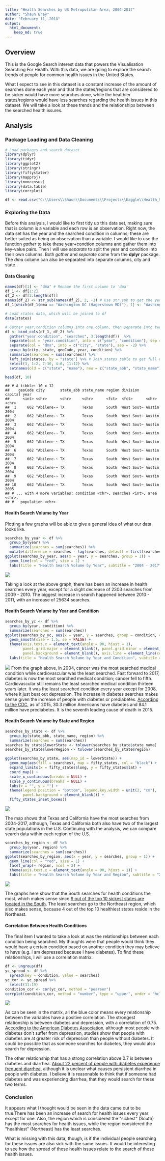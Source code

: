 ```yaml
---
title: "Health Searches by US Metropolitan Area, 2004-2017"
author: "Shaun Bray"
date: "February 11, 2018"
output: 
  html_document:
    keep_md: true
---
```




## Overview
This is the Google Search interest data that powers the Visualisation Searching For Health.
With this data, we are going to explore the search trends of people for common health issues in the United States. 

What I expect to see in this dataset is a constant increase of the amount of searches done each year and that the states/regions that are considered to be sicker would have more searches done, while the healthier states/regions would have less searches regarding the health issues in this dataset. We will take a look at these trends and the relationships between the searched health issures.


## Analysis

### Package Loading and Data Cleaning

```r
# Load packages and search dataset
library(dplyr)
library(tidyr)
library(ggplot2)
library(stringr)
library(fiftystater)
library(mapproj)
library(noncensus)
library(data.table)
library(corrplot)

df <- read.csv("C:\\Users\\Shaun\\Documents\\Projects\\Kaggle\\Health_Search_Data\\RegionalInterestByConditionOverTime.csv", stringsAsFactors = FALSE)
```
### Exploring the Data

Before this analysis, I would like to first tidy up this data set, making sure that is column is a variable and each row is an observation. Right now, the data set has the year and the searched condition in columns; these are better suited as being an observation than a variable. I would like to use the function *gather* to take these year+condtion columns and gather them into key-value pairs. Then I will use *separate* to split the year and condition into their own columns. Both *gather* and *separate* come from the **dplyr** package. The *dma* column can also be separated into separate columns, city and state.

#### Data Cleaning

```r
names(df)[1] <- "dma" # Rename the first column to 'dma'
df_1 <- df[1:2]
df_2 <- df[3:length(df)]
names(df_2) <- str_sub(names(df_2), 2, -1) # Use str_sub to get the year.condition values
df_1[which(df_1$dma == "Washington DC (Hagerstown MD)"), 1] <- "Washington DC (Hagerstown) MD" # Change Washington DC so state abbreviation is outside of the parenthesis

# Load states data, which will be joined to df
data(states)

# Gather year.condition columns into one column, then separate into two columns
df <- bind_cols(df_1, df_2) %>%
  gather("year.condition", "searches", 3:length(df))  %>%
  separate(col = "year.condition", into = c("year", "condition"), sep = "\\.") %>%
  separate(col = "dma", into = c("city", "state"), sep = -2) %>%
  group_by(city, state, geoCode, year, condition) %>%
  summarize(searches = sum(searches)) %>%
  left_join(states, by = "state") %>% # Join states table to get full names and population
  select(3, 1:2, 7:10, 4:6, 11:12) %>%
  setnames(old = c("state", "name"), new = c("state_abb", "state_name"))
```


```r
head(df, 10)
```

```
## # A tibble: 10 x 12
##    geoCode city       state_abb state_name region division   capital year 
##      <int> <chr>      <chr>     <chr>      <fct>  <fct>      <chr>   <chr>
##  1     662 "Abilene-~ TX        Texas      South  West Sout~ Austin  2004 
##  2     662 "Abilene-~ TX        Texas      South  West Sout~ Austin  2004 
##  3     662 "Abilene-~ TX        Texas      South  West Sout~ Austin  2004 
##  4     662 "Abilene-~ TX        Texas      South  West Sout~ Austin  2004 
##  5     662 "Abilene-~ TX        Texas      South  West Sout~ Austin  2004 
##  6     662 "Abilene-~ TX        Texas      South  West Sout~ Austin  2004 
##  7     662 "Abilene-~ TX        Texas      South  West Sout~ Austin  2004 
##  8     662 "Abilene-~ TX        Texas      South  West Sout~ Austin  2004 
##  9     662 "Abilene-~ TX        Texas      South  West Sout~ Austin  2004 
## 10     662 "Abilene-~ TX        Texas      South  West Sout~ Austin  2005 
## # ... with 4 more variables: condition <chr>, searches <int>, area <chr>,
## #   population <chr>
```

#### Health Search Volume by Year

Plotting a few graphs will be able to give a general idea of what our data looks like.


```r
searches_by_year <- df %>% 
  group_by(year) %>%
  summarize(searches = sum(searches)) %>%
  mutate(difference = searches - lag(searches, default = first(searches)))
ggplot(searches_by_year, aes(x = year, y = searches, group = 1)) +
  geom_line(col = "red", size = 1) +
  labs(title = "Health Search Volume by Year", subtitle = "2004 - 2017")
```

![](Health_Search_Data_files/figure-html/unnamed-chunk-4-1.png)<!-- -->

Taking a look at the above graph, there has been an increase in health searches every year, except for a slight decrease of 2303 searches from 2009 - 2010. The biggest increase in search happened between 2010 - 2011, with an increase of 25634 searches.

#### Health Search Volume by Year and Condition

```r
searches_by_yc <- df %>%
  group_by(year, condition) %>%
  summarize(searches = sum(searches))
ggplot(searches_by_yc, aes(x = year, y = searches, group = condition, col = condition)) +
  geom_smooth(size = 1.5, se = FALSE) +
  theme(axis.text.x = element_text(angle = 90, hjust = 1),
        panel.grid.major = element_blank(), panel.grid.minor = element_blank(),
        panel.background = element_blank(), axis.line = element_line(color = "black")) +
  labs(title = "Health Search Volume by Year and Condition", subtitle = "2004 - 2017") 
```

![](Health_Search_Data_files/figure-html/unnamed-chunk-5-1.png)<!-- -->
From the graph above, in 2004, cancer was the most searched medical condition while cardiovascular was the least searched. Fast forward to 2017, diabetes is now the most searched medical condition; cancer fell to fifth. Cardiovascular still remains the least searched medical condition thirteen years later. It was the least searched condition every year except for 2008, where it just beat out depression. The increase in diabetes searches makes sense given the increase of people with diabetes or prediabetes. [According to the CDC](https://www.cdc.gov/media/releases/2017/p0718-diabetes-report.html), as of 2015, 30.3 million Americans have diabetes and 84.1 million have prediabetes. It is the seventh leading cause of death in 2015.

#### Health Search Volume by State and Region

```r
searches_by_state <- df %>%
  group_by(state_abb, state_name, region) %>%
  summarize(searches = sum(searches))
searches_by_state$lowerState <- tolower(searches_by_state$state_name)
searches_by_state$lowerRegion <- tolower(searches_by_state$region)

ggplot(searches_by_state, aes(map_id = lowerState)) +
  geom_map(aes(fill = searches), map = fifty_states, col = "black") +
  expand_limits(x = fifty_states$long, y = fifty_states$lat) +
  coord_map() +
  scale_x_continuous(breaks = NULL) +
  scale_y_continuous(breaks = NULL) +
  labs(x = "", y = "") +
  theme(legend.position = "bottom", legend.key.width = unit(2, "cm"),
        panel.background = element_blank()) +
  fifty_states_inset_boxes()
```

![](Health_Search_Data_files/figure-html/unnamed-chunk-6-1.png)<!-- -->

The map shows that Texas and California have the most searches from 2004-2017, although, Texas and California both also have two of the largest state populations in the U.S. Continuing with the analysis, we can compare search data within each region of the U.S.


```r
searches_by_region <- df %>%
  group_by(year, region) %>%
  summarize(searches = sum(searches))
ggplot(searches_by_region, aes(x = year, y = searches, group = 1)) +
  geom_line(col = "red", size = 1) +
  facet_wrap(~ region, ncol = 2) +
  theme(axis.text.x = element_text(angle = 90, hjust = 1)) + 
  labs(title = "Health Search Volume by Year and Region", subtitle = "2004 - 2017")
```

![](Health_Search_Data_files/figure-html/unnamed-chunk-7-1.png)<!-- -->

The graphs here show that the South searches for health conditions the most, which makes sense since [9 out of the top 10 sickest states are located in the South](http://blog.delimmune.com/2015/02/sickest-and-healthiest-states-in-the-us/). The least searches go to the Northeast region, which also makes sense, because 4 out of the top 10 healthiest states reside in the Northeast.

#### Correlation Between Health Conditions

The final item I wanted to take a look at was the relationships between each condition being searched. My thoughts were that people would think they would have a certain condition based on another condition they may believe to have (e.g. I am depressed because I have diabetes). To find these relationships, I will use a correlation matrix.


```r
df <- ungroup(df)
yc_spread <- df %>%
  spread(key = condition, value = searches)
yc_cor <- yc_spread %>%
  select(11:19) 
condition_cor <- cor(yc_cor, method = "pearson")
corrplot(condition_cor, method = "number", type = "upper", order = "hclust", tl.col = "black",tl.srt = 45)
```

![](Health_Search_Data_files/figure-html/unnamed-chunk-8-1.png)<!-- -->

As can be seen in the matrix, all the blue color means every relationship between the variables have a positive correlation. The strongest relationship is between diabetes and depression, with a correlation of 0.75. [According to the American Diabetes Association](http://www.diabetes.org/living-with-diabetes/complications/mental-health/depression.html?referrer=https://www.google.com/), although most people with diabetes don't suffer from depression, studies show that people with diabetes are at greater risk of depression than people without diabetes. It could be possible that as someone searches for diabetes, they would also search for depression.

The other relationship that has a strong correlation above 0.7 is between diabetes and diarrhea. [About 22 percent of people with diabetes experience frequent diarrhea](https://www.healthline.com/health/diabetes/diabetes-and-diarrhea), although it is unclear what causes persistent diarrhea in people with diabetes. I believe it is reasonable to think that if someone had diabetes and was experiencing diarrhea, that they would search for these two terms.

### Conclusion

It appears what I thought would be seen in the data came out to be true.There has been an increase of search for health issues every year except for one. Also, the region which is considered the "sickest" (South) has the most searches for health issues, while the region considered the "healthiest" (Northeast) has the least searches.

What is missing with this data, though, is if the individual people searching for these issues are also sick with the same issues. It would be interesting to see how the spread of these health issues relate to the search of these health issues.
